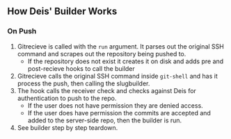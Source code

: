 ## How Deis' Builder Works

### On Push

1. Gitrecieve is called with the `run` argument. It parses out the original SSH 
   command and scrapes out the repository being pushed to.
    - If the repository does not exist it creates it on disk and adds pre and 
    post-recieve hooks to call the builder
2. Gitrecieve calls the original SSH command inside `git-shell` and has it 
   process the push, then calling the slugbuilder.
3. The hook calls the receiver check and checks against Deis for authentication 
   to push to the repo.
    - If the user does not have permission they are denied access.
    - If the user does have permission the commits are accepted and added to 
    the server-side repo, then the builder is run.
4. See builder step by step teardown.
